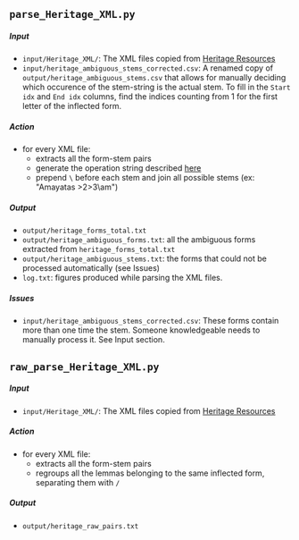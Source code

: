 ## `parse_Heritage_XML.py`

##### Input
 - `input/Heritage_XML/`: The XML files copied from [Heritage Resources](https://gitlab.inria.fr/huet/Heritage_Resources)
 - `input/heritage_ambiguous_stems_corrected.csv`: A renamed copy of `output/heritage_ambiguous_stems.csv` that allows for manually deciding which occurence of the stem-string is the actual stem. To fill in the `Start idx` and `End idx` columns, find the indices counting from 1 for the first letter of the inflected form.

##### Action
 - for every XML file:
    - extracts all the form-stem pairs
    - generate the operation string described [here](../README.md)
    - prepend `\` before each stem and join all possible stems (ex: "Amayatas \>2\>3\am")

##### Output
 - `output/heritage_forms_total.txt`
 - `output/heritage_ambiguous_forms.txt`: all the ambiguous forms extracted from `heritage_forms_total.txt`
 - `output/heritage_ambiguous_stems.txt`: the forms that could not be processed automatically (see Issues)
 - `log.txt`: figures produced while parsing the XML files.

##### Issues
 - `input/heritage_ambiguous_stems_corrected.csv`: These forms contain more than one time the stem. Someone knowledgeable needs to manually process it. See Input section.
 
## `raw_parse_Heritage_XML.py`

##### Input
 - `input/Heritage_XML/`: The XML files copied from [Heritage Resources](https://gitlab.inria.fr/huet/Heritage_Resources)
 
##### Action
 - for every XML file:
   - extracts all the form-stem pairs
   - regroups all the lemmas belonging to the same inflected form, separating them with `/`
 
##### Output
 - `output/heritage_raw_pairs.txt`